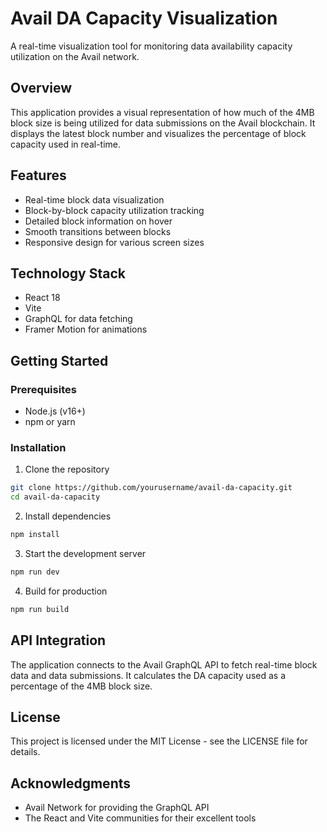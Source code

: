 # Avail DA Capacity Visualization

A real-time visualization tool for monitoring data availability capacity utilization on the Avail network.

## Overview

This application provides a visual representation of how much of the 4MB block size is being utilized for data submissions on the Avail blockchain. It displays the latest block number and visualizes the percentage of block capacity used in real-time.

## Features

- Real-time block data visualization
- Block-by-block capacity utilization tracking
- Detailed block information on hover
- Smooth transitions between blocks
- Responsive design for various screen sizes

## Technology Stack

- React 18
- Vite
- GraphQL for data fetching
- Framer Motion for animations

## Getting Started

### Prerequisites

- Node.js (v16+)
- npm or yarn

### Installation

1. Clone the repository
```bash
git clone https://github.com/yourusername/avail-da-capacity.git
cd avail-da-capacity
```

2. Install dependencies
```bash
npm install
```

3. Start the development server
```bash
npm run dev
```

4. Build for production
```bash
npm run build
```

## API Integration

The application connects to the Avail GraphQL API to fetch real-time block data and data submissions. It calculates the DA capacity used as a percentage of the 4MB block size.

## License

This project is licensed under the MIT License - see the LICENSE file for details.

## Acknowledgments

- Avail Network for providing the GraphQL API
- The React and Vite communities for their excellent tools
